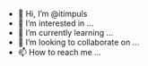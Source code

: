 - 👋 Hi, I’m @itimpuls
- 👀 I’m interested in ...
- 🌱 I’m currently learning ...
- 💞️ I’m looking to collaborate on ...
- 📫 How to reach me ...

<!---
itimpuls/itimpuls is a ✨ special ✨ repository because its `README.md` (this file) appears on your GitHub profile.
You can click the Preview link to take a look at your changes.
--->
